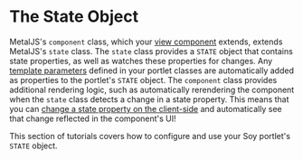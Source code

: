 # The State Object [](id=the-state-object)

MetalJS's `component` class, which your 
[view component](/develop/tutorials/-/knowledge_base/7-0/creating-a-soy-portlet#configuring-the-view-layer) 
extends, extends MetalJS's `state` class. The `state` class provides a `STATE` 
object that contains state properties, as well as watches these properties for 
changes. Any 
[template parameters](/develop/tutorials/-/knowledge_base/7-0/creating-a-soy-portlet#using-portlet-template-parameters-in-the-soy-template) 
defined in your portlet classes are automatically added as properties to the 
portlet's `STATE` object. The `component` class provides additional rendering 
logic, such as automatically rerendering the component when the `state` class 
detects a change in a state property. This means that you can 
[change a state property on the client-side](/develop/tutorials/-/knowledge_base/7-0/configuring-soy-portlet-template-parameters-on-the-client-side) 
and automatically see that change reflected in the component's UI!

This section of tutorials covers how to configure and use your Soy portlet's 
`STATE` object.
